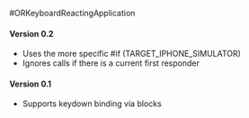 #ORKeyboardReactingApplication

#### Version 0.2

* Uses the more specific #if (TARGET_IPHONE_SIMULATOR)
* Ignores calls if there is a current first responder

#### Version 0.1

* Supports keydown binding via blocks